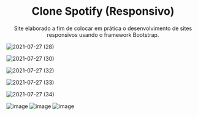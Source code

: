 <h1 align="center">Clone Spotify (Responsivo)</h1>
<p align="center">Site elaborado a fim de colocar em prática o desenvolvimento de sites responsivos usando o framework Bootstrap.</p> 

![2021-07-27 (28)](https://user-images.githubusercontent.com/81213149/127328903-e85c65f2-a19d-4528-87d7-6298eb208bb0.png)

![2021-07-27 (30)](https://user-images.githubusercontent.com/81213149/127328908-b5d4b975-2dd3-4c54-83e9-d60c3e0e54bc.png)

![2021-07-27 (32)](https://user-images.githubusercontent.com/81213149/127328915-8ed1b705-e482-46f0-9130-01e9c98de35e.png)

![2021-07-27 (33)](https://user-images.githubusercontent.com/81213149/127328917-be831fa8-c647-46e6-9f2e-288927b299ed.png)

![2021-07-27 (34)](https://user-images.githubusercontent.com/81213149/127328922-c645afa4-9842-41a3-ae4f-19018f64c122.png)

![image](https://img.shields.io/badge/HTML5-E34F26?style=for-the-badge&logo=html5&logoColor=white)
![image](https://img.shields.io/badge/CSS3-1572B6?style=for-the-badge&logo=css3&logoColor=white)
![image](https://img.shields.io/badge/Bootstrap-563D7C?style=for-the-badge&logo=bootstrap&logoColor=white)

